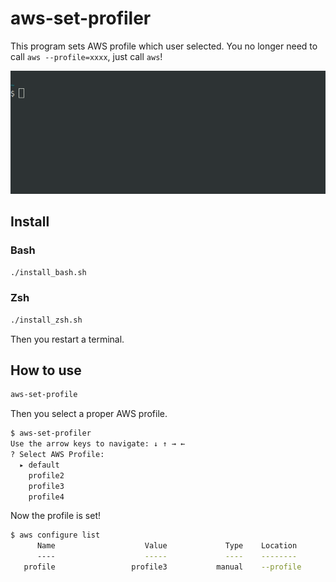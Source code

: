 # aws-set-profiler
This program sets AWS profile which user selected.
You no longer need to call `aws --profile=xxxx`, just call `aws`!

<img src="./img/demo.gif" width="650">

## Install
### Bash
```bash
./install_bash.sh
```

### Zsh
```zsh
./install_zsh.sh
```


Then you restart a terminal.

## How to use
```bash
aws-set-profile
```

Then you select a proper AWS profile.

```bash
$ aws-set-profiler 
Use the arrow keys to navigate: ↓ ↑ → ← 
? Select AWS Profile: 
  ▸ default
    profile2
    profile3
    profile4
```

Now the profile is set!
```bash
$ aws configure list
      Name                    Value             Type    Location
      ----                    -----             ----    --------
   profile                 profile3           manual    --profile
```
